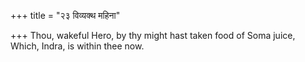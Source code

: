 +++
title = "२३ विव्यक्थ महिना"

+++
Thou, wakeful Hero, by thy might hast taken food of Soma juice,  
     Which, Indra, is within thee now.